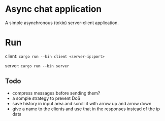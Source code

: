 # Async chat application

A simple asynchronous (tokio) server-client application.

# Run

client: `cargo run --bin client <server-ip:port>`

server: `cargo run --bin server`

## Todo

- compress messages before sending them?
- a somple strategy to prevent DoS
- save history in input area and scroll it with arrow up and arrow down
- give a name to the clients and use that in the responses instead of the ip data
